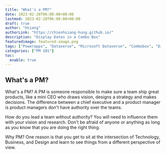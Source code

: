 ```yaml
---
title: "What's a PM?"
date: 2023-02-28T06:08:00+08:00
lastmod: 2023-02-28T06:08:00+08:00
draft: true
author: "Hsiang"
authorLink: "https://chienhsiang-hung.github.io/"
description: "Display Dates in a Combo Box"
featuredimage: featured-image.png
tags: ["Powerapps", "Dataverse", "Microsoft Dataverse", "Combobox", "Distinct"]
categories: ["PM 101"]
toc:
  enable: true
---
```

## What's a PM?
What's a PM?
A PM is someone responsible to make sure a team ship great products, 
like a mini CEO who draws vision, designs a strategy and makes decisions. The difference between a chief executive and a product manager is product managers don't have authority over the teams.

How do you lead a team without authority?
You will need to influence them with your vision and research. Don't be afraid of anyone or anything as long as you know that you are doing the right thing. 

Why PM?
One reason is that you get to sit at the intersection of Technology, Business, and Design and learn to see things from a different perspective of view.

